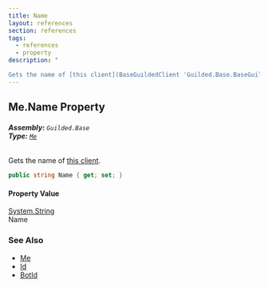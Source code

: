 ```yaml
---
title: Name
layout: references
section: references
tags:
  - references
  - property
description: "

Gets the name of [this client](BaseGuildedClient 'Guilded.Base.BaseGuildedClient')."
---
```


## Me.Name Property
###### **Assembly:** `Guilded.Base`<br/>**Type:** [`Me`](Me 'Guilded.Base.Users.Me')

Gets the name of [this client](BaseGuildedClient 'Guilded.Base.BaseGuildedClient').

```csharp
public string Name { get; set; }
```

#### Property Value
[System.String](https://docs.microsoft.com/en-us/dotnet/api/System.String 'System.String')  
Name

### See Also
- [Me](Me 'Guilded.Base.Users.Me')
- [Id](Me.Id 'Guilded.Base.Users.Me.Id')
- [BotId](Me.BotId 'Guilded.Base.Users.Me.BotId')